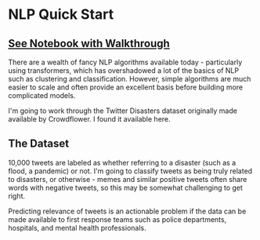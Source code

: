# NLP Quick Start
## [See Notebook with Walkthrough](https://nbviewer.jupyter.org/github/IliaZenkov/NLP_basics_keras_nltk/blob/main/NLP_basics_keras_nltk.ipynb)

There are a wealth of fancy NLP algorithms available today - particularly using transformers, which has overshadowed a lot of the basics of NLP such as clustering and classification. However, simple algorithms are much easier to scale and often provide an excellent basis before building more complicated models.

I'm going to work through the Twitter Disasters dataset originally made available by Crowdflower. I found it available here.

## The Dataset
10,000 tweets are labeled as whether referring to a disaster (such as a flood, a pandemic) or not. I'm going to classify tweets as being truly related to disasters, or otherwise - memes and similar positive tweets often share words with negative tweets, so this may be somewhat challenging to get right.

Predicting relevance of tweets is an actionable problem if the data can be made available to first response teams such as police departments, hospitals, and mental health professionals.
